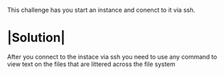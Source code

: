 This challenge has you start an instance and conenct to it via ssh.

<h1> |Solution| </h1>
After you connect to the instace via ssh you need to use any command to view text on the files that are littered across the file system